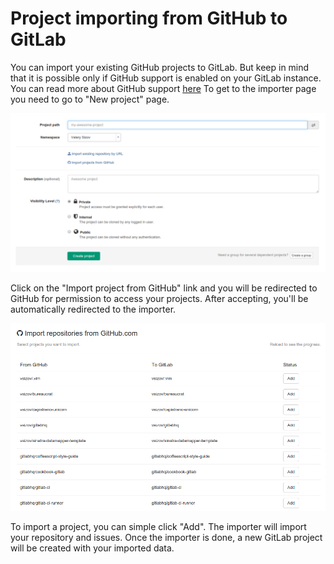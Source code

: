 # Project importing from GitHub to GitLab

You can import your existing GitHub projects to GitLab. But keep in mind that it is possible only if
GitHub support is enabled on your GitLab instance. You can read more about GitHub support [here](http://doc.gitlab.com/ce/integration/github.html)
To get to the importer page you need to go to "New project" page.

![New project page](github_importer/new_project_page.png) 

Click on the "Import project from GitHub" link and you will be redirected to GitHub for permission to access your projects. After accepting, you'll be automatically redirected to the importer.

![Importer page](github_importer/importer.png)

To import a project, you can simple click "Add". The importer will import your repository and issues. Once the importer is done, a new GitLab project will be created with your imported data.